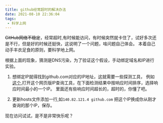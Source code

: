 ```yaml
---
title: github经常超时的解决办法
date: 2021-08-10 22:36:04
tags:
 - 科学上网
---
```


  ~~GitHub网络不稳定~~，经常超时,有时候能访问，有时候突然就卡住了，试好多次还是不行，但是好的时候还挺快，这说明了一个问题，啥问题自己体会。
本着自己动手丰衣足食的原则，要科学地上网。

  根据上面的现象，猜测是DNS污染，为了验证这个假设，手动绑定域名和IP进行实验。

1. 想绑定IP就得找到github.com对应的IP地址，这就需要一些探测工具，
例如[这个](http://ping.chinaz.com/github.com),打开这个网页版IP查询工具，在下面检测结果中按响应时间排序，选择响应时间最小的一个IP。
里面还有些响应时间超长的，超时的，你懂了吧。

2. 更新hosts文件添加一行,如`140.82.121.4 github.com` 把这个IP换成你从刚才查询的那个IP，保存。

现在访问试试，是不是非常快乐呢？